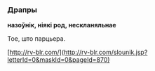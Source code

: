 ### Драпры
**назоўнік, ніякі род, нескланяльнае**

Тое, што парцьера.

<a rel="author">[http://rv-blr.com/](http://rv-blr.com/slounik.jsp?letterId=0&maskId=0&pageId=870)</a>
